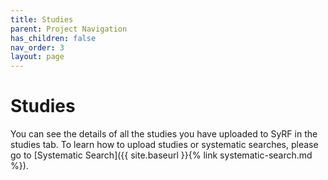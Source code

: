 ```yaml
---
title: Studies
parent: Project Navigation
has_children: false
nav_order: 3
layout: page
---
```


# Studies
You can see the details of all the studies you have uploaded to SyRF in the studies tab. To learn how to upload studies or systematic searches, please go to [Systematic Search]({{ site.baseurl }}{% link systematic-search.md %}).
